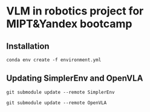 # VLM in robotics project for MIPT&Yandex bootcamp

## Installation

```conda env create -f environment.yml```

## Updating SimplerEnv and OpenVLA

```git submodule update --remote SimplerEnv```

```git submodule update --remote OpenVLA```
